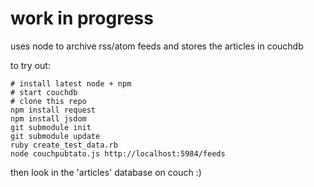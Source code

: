 # work in progress

uses node to archive rss/atom feeds and stores the articles in couchdb

to try out:

    # install latest node + npm
    # start couchdb
    # clone this repo
    npm install request
    npm install jsdom
    git submodule init
    git submodule update
    ruby create_test_data.rb
    node couchpubtato.js http://localhost:5984/feeds

then look in the 'articles' database on couch :)